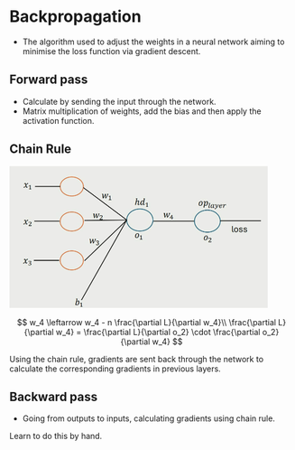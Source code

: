 # Backpropagation

- The algorithm used to adjust the weights in a neural network aiming to minimise the loss function via gradient descent.

## Forward pass

- Calculate by sending the input through the network.
- Matrix multiplication of weights, add the bias and then apply the activation function.

## Chain Rule

![](assets/2025-03-07-09-00-18.png)

$$
w_4 \leftarrow w_4 - n \frac{\partial L}{\partial w_4}\\
\frac{\partial L}{\partial w_4} = \frac{\partial L}{\partial o_2} \cdot \frac{\partial o_2}{\partial w_4}
$$

Using the chain rule, gradients are sent back through the network to calculate the corresponding gradients in previous layers.

## Backward pass

- Going from outputs to inputs, calculating gradients using chain rule.

Learn to do this by hand.
